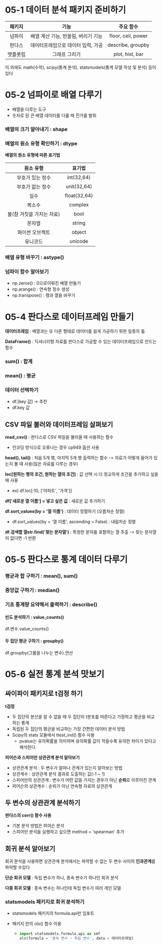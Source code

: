 # 05-1 데이터 분석 패키지 준비하기

|  패키지  |                기능                 |     주요 함수      |
| :------: | :---------------------------------: | :----------------: |
|  넘파이  | 배열 계산 기능, 반올림, 버리기 기능 | floor, ceil, power |
|  판다스  | 데이터프레임으로 데이터 입력, 가공  | describe, groupby  |
| 맷플롯립 |            그래프 그리기            |  plot, hist, bar   |

이 외에도 math(수학), scipy(통계 분석), statsmodels(통계 모델 작성 및 분석) 등이 있다

# 05-2 넘파이로 배열 다루기

- 배열을 다루는 도구
- 숫자로 된 큰 배열 데이터를 다룰 때 진가를 발휘

### 배열의 크기 알아내기 : shape

### 배열의 원소 유형 확인하기 : dtype

**배열의 원소 유형에 따른 표기법**

|         원소 유형         |    표기법    |
| :-----------------------: | :----------: |
|     부호가 있는 정수      |  int(32,64)  |
|     부호가 없는 정수      | unit(32,64)  |
|           실수            | float(32,64) |
|          복소수           |   complex    |
| 불(참 거짓을 가지는 자료) |     bool     |
|          문자열           |    string    |
|      파이썬 오브젝트      |    object    |
|         유니코드          |   unicode    |

### 배열 유형 바꾸기 : astype()

### 넘파이 함수 알아보기

- np.zeros() : 0으로이뤄진 배열 만들기
- np.arange() : 연속형 정수 생성
- np.transpose() : 행과 열을 바꾸기

# 05-4 판다스로  데이터프레임 만들기

**데이터프레임** : 배열과는 또 다른 형태로 데이터를 쉽게 가공하기 위한 일종의 틀

**DataFrame()** : 딕셔너리형 자료를 판다스로 가공할 수 있는 데이터프레임으로 만드는 함수

### sum() : 합계

### mean() : 평균

### 데이터 선택하기

- df.[key 값] -> 추천
- df.key 값

## CSV 파일 불러와 데이터프레임 살펴보기

**read_csv()** : 판다스로 CSV 파일을 불러올 때 사용하는 함수

- 인코딩 방식으로 오류나는  경우 cp949 옵션 사용

**head(), tail()** : 처음 5개 행, 마지막 5개 행 출력하는 함수 -> 자료가 어떻게 들어가 있는지 볼 때 사용(많은 자료를 다루는  경우)

**loc[원하는 행의 조건,  원하는 열의 조건]** : 값 선택 시 더 정교하게 조건을 추가하고 싶을 때 사용

- ex) df.loc[:10, ['아파트', '가격']]

**df['새로운 열 이름'] = 넣고 싶은 값** : 새로운 값 추가하기

**df.sort_values(by = '열 이름')** : 데이터 정렬하기 (오름차순 정렬)

- df.sort_values(by = '열 이름', ascending = False) : 내림차순 정렬

**df.검색할 열str.find('찾는 문자열')** : 특정한 문자를 포함하는 열 추출 -> 찾는 문자열이 없다면 -1 반환

# 05-5 판다스로 통계 데이터 다루기

### 평균과 합 구하기 : mean(), sum()

### 중앙값 구하기 : median()

### 기초 통계량 요약해서 출력하기 : describe()

#### 빈도 분석하기 : value_counts()

df.변수.value_counts()

#### 두 집단 평균 구하기 : groupby()

df.groupby(그룹을 나누는 변수).연산

# 05-6 실전 통계 분석 맛보기

## 싸이파이 패키지로 t검정 하기

**t검정** 

- 두 집단의 분산을 알 수 없을 때 두 집단이 t분포를 따른다고 가정하고 평균을 비교하는 통계
- 독립된 두 집단의 평균을 비교하는 가장 간편한 데이터 분석 방법
- Scipy의 stats 모듈에서 ttest_ind() 함수 사용
  + pvalue는 유의확률을 의미하며 유의확률 값이 작을수록 유의한 차이가 있다고 해석한다.

**피어슨과 스피어만 상관관계 분석 알아보기**

- 상관관계 분석 : 두 변수가 얼마나 관계가 있는지 알아보는 방법
- 상관계수 : 상관관계 분석 결과로 도출하는 값(-1 ~ 1)
- 스피어만의 상관관계 : 변수가 어떤 값을 가지는 경우가 아닌 **순위**로 이루어진 관계
- 피어슨의 상관계수 : 순위가 아닌 연속형 자료의 상관관계

## 두 변수의 상관관계 분석하기

**판다스의 corr() 함수 사용**

- 기본 분석 방법은 피어슨 분석
- 스피어만 분석을 실행하고 싶으면 method = 'spearman' 추가

## 회귀  분석 알아보기

회귀 분석을 사용하면 상관관계 분석에서는 파악할 수 없는 두 변수 사이의 **인과관계**를 파악할 수있다

**단순 회귀 모델** : 독립 변수가 하나, 종속 변수가 하나인 회귀 분석

**다중 회귀 모델** : 종속 변수는 하나인데 독립 변수가 여러 개인 모델

### statsmodels 패키지로 회귀 분석하기

- statsmodels 패키지의 formula.api만 임포트

- 패키지 안의 ols() 함수 이용

  + ```python
    import statsmodels.formula.api as smf
    ols(formula = '종속 변수 ~ 독립 변수', data = 데이터프레임)
    ```



